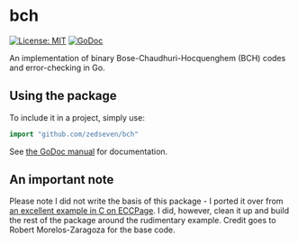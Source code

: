 # bch
[![License: MIT](https://img.shields.io/badge/License-MIT-yellow.svg)](https://opensource.org/licenses/MIT) [![GoDoc](https://godoc.org/github.com/zedseven/bch?status.svg)](https://godoc.org/github.com/zedseven/bch)

An implementation of binary Bose-Chaudhuri-Hocquenghem (BCH) codes and error-checking in Go.

## Using the package
To include it in a project, simply use:
```go
import "github.com/zedseven/bch"
```

See [the GoDoc manual](https://godoc.org/github.com/moleque/bch) for documentation.

## An important note
Please note I did not write the basis of this package - I ported it over from [an excellent example in C on ECCPage](http://www.eccpage.com/bch3.c).
I did, however, clean it up and build the rest of the package around the rudimentary example.
Credit goes to Robert Morelos-Zaragoza for the base code.
